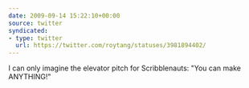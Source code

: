 ```yaml
---
date: 2009-09-14 15:22:10+00:00
source: twitter
syndicated:
- type: twitter
  url: https://twitter.com/roytang/statuses/3981894402/
---
```


I can only imagine the elevator pitch for Scribblenauts: "You can make ANYTHING!"